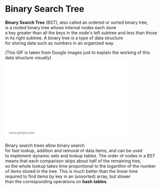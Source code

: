 # Binary Search Tree

<strong>Binary Search Tree</strong> (BST), also called an ordered or sorted binary tree,<br> is a rooted binary tree whose internal nodes each store <br>a key greater than all the keys in the node's left subtree and less than those<br> in its right subtree. A binary tree is a type of data structure<br> for storing data such as numbers in an organized way.

(This GIF is taken from Google images just to explain the working of this data structure visually)
![image](https://github.com/1502shivam-singh/Algorithms/blob/master/Data%20Structures/Binary%20Search%20Tree/BST.gif)

Binary search trees allow binary search<br> for fast lookup, addition and removal of data items, and can be used <br>to implement dynamic sets and lookup tables. The order of nodes in a BST<br> means that each comparison skips about half of the remaining tree,<br> so the whole lookup takes time proportional to the logarithm of the number<br> of items stored in the tree. This is much better than the linear time<br> required to find items by key in an (unsorted) array, but slower<br> than the corresponding operations on <strong>hash tables</strong>. 

